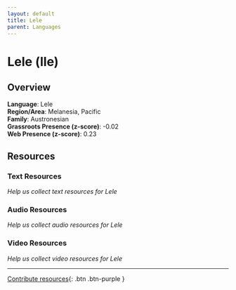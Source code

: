 ```yaml
---
layout: default
title: Lele
parent: Languages
---
```


# Lele (lle)

## Overview

**Language**: Lele  
**Region/Area**: Melanesia, Pacific  
**Family**: Austronesian  
**Grassroots Presence (z-score)**: -0.02  
**Web Presence (z-score)**: 0.23  

## Resources

### Text Resources
*Help us collect text resources for Lele*

### Audio Resources
*Help us collect audio resources for Lele*

### Video Resources
*Help us collect video resources for Lele*

---

[Contribute resources](https://forms.office.com/e/1SfLJx3u1r){: .btn .btn-purple }
